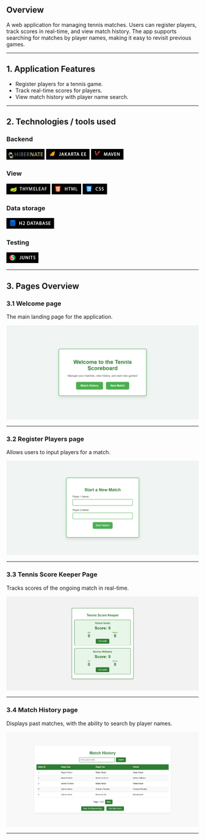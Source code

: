 ## Overview

A web application for managing tennis matches. Users can register players, track scores in real-time, and view match history. The app supports searching for matches by player names, making it easy to revisit previous games.

---
## 1. Application Features

- Register players for a tennis game.
- Track real-time scores for players.
- View match history with player name search.
---
## 2. Technologies / tools used

### Backend 

![hibernate](img/hibernate.png)
![jakarta ee](img/jakartaEE.png)
![Tools diagram](img/maven.png)
### View
![Tools diagram](img/thymeleaf.png)
![Tools diagram](img/html.png)
![Tools diagram](img/css.png)
### Data storage
![Tools diagram](img/h2Database.png)
### Testing
![Tools diagram](img/junit5.png)

---
## 3. Pages Overview

### 3.1 Welcome page
The main landing page for the application.

![Welcome page](img/WelcomePage.png)

---

### 3.2 Register Players page
Allows users to input players for a match.

![Register player page](img/RegisterPlayer.png)

---

### 3.3 Tennis Score Keeper Page
Tracks scores of the ongoing match in real-time.


![Scoreboard](img/scoreboard.png)

---

### 3.4 Match History page
Displays past matches, with the ability to search by player names.

![Match history](img/matchHistory.png)

---
